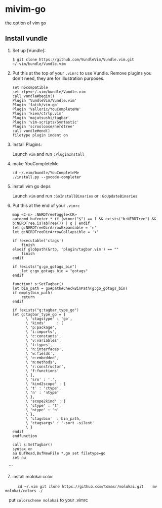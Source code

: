 # mivim-go
the option of vim go

## Install vundle
1. Set up [Vundle]:

    `$ git clone https://github.com/VundleVim/Vundle.vim.git ~/.vim/bundle/Vundle.vim`
    
2. Put this at the top of your `.vimrc` to use Vundle. Remove plugins you don't need, they are for illustration purposes.

    ```vim
    set nocompatible
    set rtp+=~/.vim/bundle/Vundle.vim
    call vundle#begin()
    Plugin 'VundleVim/Vundle.vim'
    Plugin 'fatih/vim-go'
    Plugin 'Valloric/YouCompleteMe'
    Plugin 'kien/ctrlp.vim'
    Plugin 'majutsushi/tagbar'
    Plugin 'vim-scripts/Syntastic'
    Plugin 'scrooloose/nerdtree'
    call vundle#end()
    filetype plugin indent on
    ```
3. Install Plugins:

    Launch `vim` and run `:PluginInstall`
   
4. make YouCompleteMe

    ```
    cd ~/.vim/bundle/YouCompleteMe
    ./install.py --gocode-completer
    ```

5. install vim go deps
    
    Launch `vim` and run `:GoInstallBinaries` or `:GoUpdateBinaries`
    
6. Put this at the end of your `.vimrc`
    
    ```
    map <C-n> :NERDTreeToggle<CR>
    autocmd bufenter * if (winnr("$") == 1 && exists("b:NERDTree") && b:NERDTree.isTabTree()) | q | endif
    let g:NERDTreeDirArrowExpandable = '▸'
    let g:NERDTreeDirArrowCollapsible = '▾'

    if !executable('ctags')
        finish
    elseif globpath(&rtp, 'plugin/tagbar.vim') == ""
        finish
    endif

    if !exists("g:go_gotags_bin")
        let g:go_gotags_bin = "gotags"
    endif

    function! s:SetTagbar()
    let bin_path = go#path#CheckBinPath(g:go_gotags_bin)
    if empty(bin_path)
        return
    endif

    if !exists("g:tagbar_type_go")
    let g:tagbar_type_go = {
          \ 'ctagstype' : 'go',
          \ 'kinds'     : [
          \ 'p:package',
          \ 'i:imports',
          \ 'c:constants',
          \ 'v:variables',
          \ 't:types',
          \ 'n:interfaces',
          \ 'w:fields',
          \ 'e:embedded',
          \ 'm:methods',
          \ 'r:constructor',
          \ 'f:functions'
          \ ],
          \ 'sro' : '.',
          \ 'kind2scope' : {
          \ 't' : 'ctype',
          \ 'n' : 'ntype'
          \ },
          \ 'scope2kind' : {
          \ 'ctype' : 't',
          \ 'ntype' : 'n'
          \ },
          \ 'ctagsbin'  : bin_path,
          \ 'ctagsargs' : '-sort -silent'
          \ }
    endif
    endfunction

    call s:SetTagbar()
    syntax on
    au BufRead,BufNewFile *.go set filetype=go
    set nu
    ```
    
7. install molokai color

    ```
    cd ~/.vim
    git clone https://github.com/tomasr/molokai.git
    mv molokai/colors ./
    ```
    
    put `colorscheme molokai` to your .vimrc
